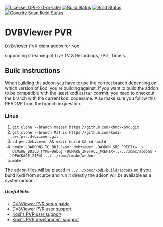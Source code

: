 [![License: GPL-2.0-or-later](https://img.shields.io/badge/License-GPL%20v2+-blue.svg)](LICENSE.md)
[![Build Status](https://ci.appveyor.com/api/projects/status/github/manuelm/pvr.dvbviewer?svg=true)](https://ci.appveyor.com/project/manuelm/pvr.dvbviewer)
[![Build Status](https://jenkins.kodi.tv/view/Addons/job/kodi-pvr/job/pvr.dvbviewer/job/Matrix/badge/icon)](https://jenkins.kodi.tv/blue/organizations/jenkins/kodi-pvr%2Fpvr.dvbviewer/branches/)
[![Coverity Scan Build Status](https://scan.coverity.com/projects/5120/badge.svg)](https://scan.coverity.com/projects/5120)

# DVBViewer PVR
DVBViewer PVR client addon for [Kodi](https://kodi.tv)

supporting streaming of Live TV & Recordings, EPG, Timers.

## Build instructions

When building the addon you have to use the correct branch depending on which version of Kodi you're building against.
If you want to build the addon to be compatible with the latest kodi `master` commit, you need to checkout the branch with the current kodi codename.
Also make sure you follow this README from the branch in question.

### Linux

1. `git clone --branch master https://github.com/xbmc/xbmc.git`
2. `git clone --branch Matrix https://github.com/kodi-pvr/pvr.dvbviewer.git`
3. `cd pvr.dvbviewer && mkdir build && cd build`
4. `cmake -DADDONS_TO_BUILD=pvr.dvbviewer -DADDON_SRC_PREFIX=../.. -DCMAKE_BUILD_TYPE=Debug -DCMAKE_INSTALL_PREFIX=../../xbmc/addons -DPACKAGE_ZIP=1 ../../xbmc/cmake/addons`
5. `make`

The addon files will be placed in `../../xbmc/kodi-build/addons` so if you build Kodi from source and run it directly
the addon will be available as a system addon.

##### Useful links

* [DVBViewer PVR setup guide](https://kodi.wiki/view/Add-on:DVBViewer_Client)
* [DVBViewer PVR user support](https://forum.kodi.tv/forumdisplay.php?fid=219)
* [Kodi's PVR user support](https://forum.kodi.tv/forumdisplay.php?fid=167)
* [Kodi's PVR development support](https://forum.kodi.tv/forumdisplay.php?fid=136)
